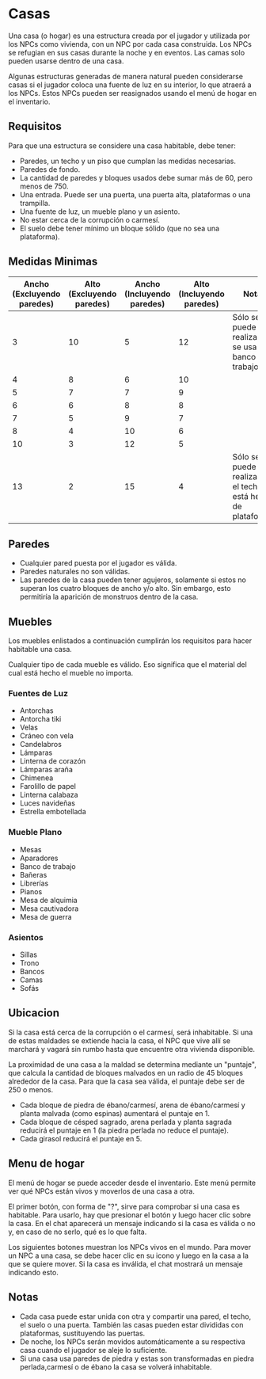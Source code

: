 # Casas

Una casa (o hogar) es una estructura creada por el jugador y utilizada por los NPCs como vivienda, con un NPC por cada casa construida. Los NPCs se refugian en sus casas durante la noche y en eventos. Las camas solo pueden usarse dentro de una casa.

Algunas estructuras generadas de manera natural pueden considerarse casas si el jugador coloca una fuente de luz en su interior, lo que atraerá a los NPCs. Estos NPCs pueden ser reasignados usando el menú de hogar en el inventario.

## Requisitos

Para que una estructura se considere una casa habitable, debe tener:

- Paredes, un techo y un piso que cumplan las medidas necesarias.
- Paredes de fondo.
- La cantidad de paredes y bloques usados debe sumar más de 60, pero menos de 750.
- Una entrada. Puede ser una puerta, una puerta alta, plataformas o una trampilla.
- Una fuente de luz, un mueble plano y un asiento.
- No estar cerca de la corrupción o carmesí.
- El suelo debe tener mínimo un bloque sólido (que no sea una plataforma).

## Medidas Minimas

| Ancho (Excluyendo paredes) | Alto (Excluyendo paredes) | Ancho (Incluyendo paredes) | Alto (Incluyendo paredes) | Notas |
|----------------------------|---------------------------|----------------------------|---------------------------|-------|
| 3                          | 10                        | 5                          | 12                        | Sólo se puede realizar si se usa un banco de trabajo |
| 4                          | 8                         | 6                          | 10                        |       |
| 5                          | 7                         | 7                          | 9                         |       |
| 6                          | 6                         | 8                          | 8                         |       |
| 7                          | 5                         | 9                          | 7                         |       |
| 8                          | 4                         | 10                         | 6                         |       |
| 10                         | 3                         | 12                         | 5                         |       |
| 13                         | 2                         | 15                         | 4                         | Sólo se puede realizar si el techo está hecho de plataformas |

## Paredes

- Cualquier pared puesta por el jugador es válida.
- Paredes naturales no son válidas.
- Las paredes de la casa pueden tener agujeros, solamente si estos no superan los cuatro bloques de ancho y/o alto. Sin embargo, esto permitiría la aparición de monstruos dentro de la casa.

## Muebles

Los muebles enlistados a continuación cumplirán los requisitos para hacer habitable una casa.

Cualquier tipo de cada mueble es válido. Eso significa que el material del cual está hecho el mueble no importa.

### Fuentes de Luz

- Antorchas
- Antorcha tiki
- Velas
- Cráneo con vela
- Candelabros
- Lámparas
- Linterna de corazón
- Lámparas araña
- Chimenea
- Farolillo de papel
- Linterna calabaza
- Luces navideñas
- Estrella embotellada

### Mueble Plano

- Mesas
- Aparadores
- Banco de trabajo
- Bañeras
- Librerías
- Pianos
- Mesa de alquimia
- Mesa cautivadora
- Mesa de guerra

### Asientos

- Sillas
- Trono
- Bancos
- Camas
- Sofás

## Ubicacion

Si la casa está cerca de la corrupción o el carmesí, será inhabitable. Si una de estas maldades se extiende hacia la casa, el NPC que vive allí se marchará y vagará sin rumbo hasta que encuentre otra vivienda disponible.

La proximidad de una casa a la maldad se determina mediante un "puntaje", que calcula la cantidad de bloques malvados en un radio de 45 bloques alrededor de la casa. Para que la casa sea válida, el puntaje debe ser de 250 o menos.

- Cada bloque de piedra de ébano/carmesí, arena de ébano/carmesí y planta malvada (como espinas) aumentará el puntaje en 1.
- Cada bloque de césped sagrado, arena perlada y planta sagrada reducirá el puntaje en 1 (la piedra perlada no reduce el puntaje).
- Cada girasol reducirá el puntaje en 5.

## Menu de hogar

El menú de hogar se puede acceder desde el inventario. Este menú permite ver qué NPCs están vivos y moverlos de una casa a otra.

El primer botón, con forma de "?", sirve para comprobar si una casa es habitable. Para usarlo, hay que presionar el botón y luego hacer clic sobre la casa. En el chat aparecerá un mensaje indicando si la casa es válida o no y, en caso de no serlo, qué es lo que falta.

Los siguientes botones muestran los NPCs vivos en el mundo. Para mover un NPC a una casa, se debe hacer clic en su icono y luego en la casa a la que se quiere mover. Si la casa es inválida, el chat mostrará un mensaje indicando esto.

## Notas

- Cada casa puede estar unida con otra y compartir una pared, el techo, el suelo o una puerta. También las casas pueden estar divididas con plataformas, sustituyendo las puertas.
- De noche, los NPCs serán movidos automáticamente a su respectiva casa cuando el jugador se aleje lo suficiente.
- Si una casa usa paredes de piedra y estas son transformadas en piedra perlada,carmesí o de ébano la casa se volverá inhabitable.
